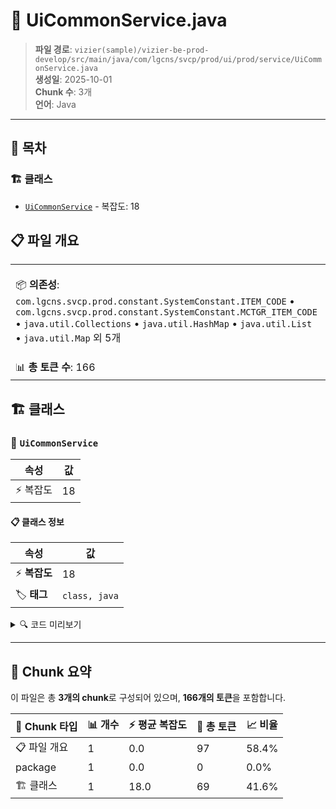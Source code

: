 # 📄 UiCommonService.java

> **파일 경로**: `vizier(sample)/vizier-be-prod-develop/src/main/java/com/lgcns/svcp/prod/ui/prod/service/UiCommonService.java`  
> **생성일**: 2025-10-01  
> **Chunk 수**: 3개  
> **언어**: Java
---

## 📑 목차

### 🏗️ 클래스
- [`UiCommonService`](#class-uicommonservice) - 복잡도: 18

## 📋 파일 개요

| | |
|--|--|
| 📦 **의존성**: `com.lgcns.svcp.prod.constant.SystemConstant.ITEM_CODE` • `com.lgcns.svcp.prod.constant.SystemConstant.MCTGR_ITEM_CODE` • `java.util.Collections` • `java.util.HashMap` • `java.util.List` • `java.util.Map` 외 5개 | ⚡ **총 복잡도**: 18 |
| 📊 **총 토큰 수**: 166 |  |



## 🏗️ 클래스

### <a id="class-uicommonservice"></a>🎯 `UiCommonService`

| 속성 | 값 |
|------|----|
| ⚡ 복잡도 | 18 |



#### 📋 클래스 정보

| 속성 | 값 |
|------|----|
| ⚡ **복잡도** | 18 || 📍 **라인 범위** | 21-21 |
| 🏷️ **태그** | `class, java` |

<details>
<summary>🔍 코드 미리보기</summary>

```java
public class UiCommonService {
    private final CommonDao commonDao;

    public String generateNextItemCode(Map<String, String> params) {
        return generateNextItemCode(params.get(ITEM_CODE));
    }

    public String generateNextItemCode(String itemCode) {
        String objCode = commonDao.select("Ui-common.generateNextItemCode",
                Collections.singletonMap(ITEM_CODE, itemCode));
//        if (objCode == null) {
//            throw new BusinessException("Item code not found!");
//        }
        RequestContextHolder.setCode(objCode);
        return objCode;
    }

	public List<ItemStructureDto> retreiveItemStructure(String itemCode, String mctgrItemCode) {
        Map<String, String> param = new HashMap<>();
        param.put(ITEM_CODE, itemCode);
        param.put(...
```

**Chunk 정보**
- 🆔 **ID**: `caf147e943b1`
- 📍 **라인**: 21-21
- 📊 **토큰**: 69
- 🏷️ **태그**: `class, java`

</details>

---





## 🧩 Chunk 요약

이 파일은 총 **3개의 chunk**로 구성되어 있으며, **166개의 토큰**을 포함합니다.

| 🧩 Chunk 타입 | 📊 개수 | ⚡ 평균 복잡도 | 📝 총 토큰 | 📈 비율 |
|---------------|--------|-------------|----------|--------|
| 📋 파일 개요 | 1 | 0.0 | 97 | 58.4% |
| package | 1 | 0.0 | 0 | 0.0% |
| 🏗️ 클래스 | 1 | 18.0 | 69 | 41.6% |

